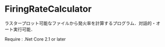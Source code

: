 # FiringRateCalculator
ラスタープロット可能なファイルから発火率を計算するプログラム．対話的・オート実行可能．

Require : .Net Core 2.1 or later

